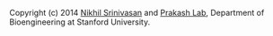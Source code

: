 Copyright (c) 2014 [Nikhil Srinivasan](https://github.com/nikhilsrinivasan/battleship) and [Prakash Lab](du/~manup/), Department of Bioengineering at Stanford University.